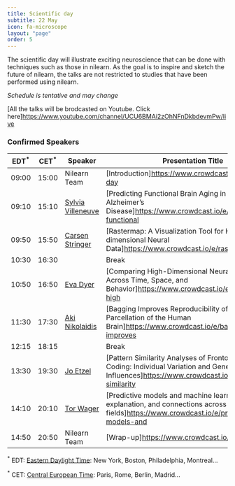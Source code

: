```yaml
---
title: Scientific day
subtitle: 22 May
icon: fa-microscope
layout: "page"
order: 5
---
```


The scientific day will illustrate exciting neuroscience that can be done
with techniques such as those in nilearn. As the goal is to inspire and
sketch the future of nilearn, the talks are not restricted to studies
that have been performed using nilearn.

 *Schedule is tentative and may change*

[All the talks will be brodcasted on Youtube. Click here]https://www.youtube.com/channel/UCU6BMAi2zOhNFnDkbdevmPw/live

### Confirmed Speakers

EDT<sup>&#42;</sup> | CET<sup>&#42;</sup> | Speaker | Presentation Title
----|-----|---------|-------------------
09:00 | 15:00 | Nilearn Team | [Introduction]https://www.crowdcast.io/e/scientific-day
09:10 | 15:10 | [Sylvia Villeneuve](http://www.villeneuvelab.com/en/home/) | [Predicting Functional Brain Aging in Preclinical Alzheimer’s Disease]https://www.crowdcast.io/e/predicting-functional
09:50 | 15:50 |  [Carsen Stringer](http://www.gatsby.ucl.ac.uk/~cstringer/) | [Rastermap: A Visualization Tool for High-dimensional Neural Data]https://www.crowdcast.io/e/rastermap-a
10:30 | 16:30 |  | Break
10:50 | 16:50 |  [Eva Dyer](https://dyerlab.gatech.edu/people/pi-profile/) | [Comparing High-Dimensional Neural Recordings Across Time, Space, and Behavior]https://www.crowdcast.io/e/comparing-high
11:30 | 17:30 |  [Aki Nikolaidis](https://childmind.org/bio/aki-nikolaidis-phd/)| [Bagging Improves Reproducibility of Functional Parcellation of the Human Brain]https://www.crowdcast.io/e/bagging-improves
12:15 | 18:15 |  | Break
13:30 | 19:30 |  [Jo Etzel](https://sites.wustl.edu/ccplab/people/jo-etzel/) | [Pattern Similarity Analyses of Frontoparietal Task Coding: Individual Variation and Genetic Influences]https://www.crowdcast.io/e/pattern-similarity
14:10 | 20:10 |  [Tor Wager](https://pbs.dartmouth.edu/people/tor-wager) | [Predictive models and machine learning: Prediction, explanation, and connections across fields]https://www.crowdcast.io/e/predictive-models-and
14:50 | 20:50 | Nilearn Team | [Wrap-up]https://www.crowdcast.io/e/wrap-up

<sup>&#42;</sup> EDT: [Eastern Daylight Time](https://time.is/EDT): New
York, Boston, Philadelphia, Montreal...

<sup>&#42;</sup> CET: [Central European Time](https://time.is/CET): Paris, Rome, Berlin,
Madrid...
